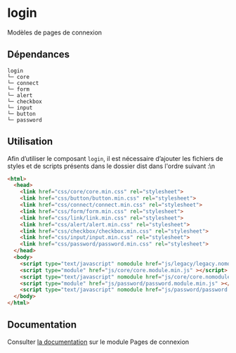 # login

Modèles de pages de connexion

## Dépendances
```shell
login
└─ core
└─ connect
└─ form
└─ alert
└─ checkbox
└─ input
└─ button
└─ password
```

## Utilisation
Afin d’utiliser le composant `login`, il est nécessaire d’ajouter les fichiers de styles et de scripts présents dans le dossier dist dans l'ordre suivant :\n
```html
<html>
  <head>
    <link href="css/core/core.min.css" rel="stylesheet">
    <link href="css/button/button.min.css" rel="stylesheet">
    <link href="css/connect/connect.min.css" rel="stylesheet">
    <link href="css/form/form.min.css" rel="stylesheet">
    <link href="css/link/link.min.css" rel="stylesheet">
    <link href="css/alert/alert.min.css" rel="stylesheet">
    <link href="css/checkbox/checkbox.min.css" rel="stylesheet">
    <link href="css/input/input.min.css" rel="stylesheet">
    <link href="css/password/password.min.css" rel="stylesheet">
  </head>
  <body>
    <script type="text/javascript" nomodule href="js/legacy/legacy.nomodule.min.js" ></script>
    <script type="module" href="js/core/core.module.min.js" ></script>
    <script type="text/javascript" nomodule href="js/core/core.nomodule.min.js" ></script>
    <script type="module" href="js/password/password.module.min.js" ></script>
    <script type="text/javascript" nomodule href="js/password/password.nomodule.min.js" ></script>
  </body>
</html>
```

## Documentation

Consulter [la documentation](https://www.systeme-de-design.gouv.fr/elements-d-interface/modeles/page-de-connexion) sur le module Pages de connexion
